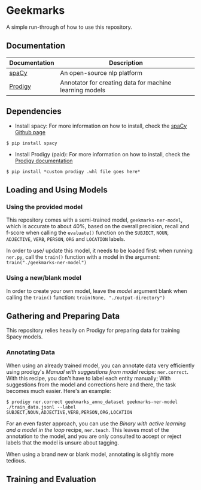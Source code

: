 # Geekmarks

A simple run-through of how to use this repository.

## Documentation

| Documentation   |  Description                                                   |
| --------------- | -------------------------------------------------------------- |
| [spaCy]         | An open-source nlp platform                                    |
| [Prodigy]       | Annotator for creating data for machine learning models        |                     |

[spaCy]: https://spacy.io/usage
[Prodigy]: https://prodi.gy/docs/

## Dependencies

- Install spacy: For more information on how to install, check the [spaCy Github page](https://github.com/explosion/spaCy)
```
$ pip install spacy
```
- Install Prodigy (paid): For more information on how to install, check the [Prodigy documentation](https://prodi.gy/docs/install)
```
$ pip install *custom prodigy .whl file goes here*
```
## Loading and Using Models
### Using the provided model
This repository comes with a semi-trained model, `geekmarks-ner-model`, which is accurate to about 40%, based on the overall precision, recall
and f-score when calling the `evaluate()` function on the `SUBJECT`, `NOUN`, `ADJECTIVE`, `VERB`, `PERSON`, `ORG` and `LOCATION` labels.

In order to use/ update this model, it needs to be loaded first: when running `ner.py`, call the `train()` function with a model in the argument: `train("./geekmarks-ner-model")` 

### Using a new/blank model
In order to create your own model, leave the *model* argument blank when calling the `train()` function: `train(None, "./output-directory")`

## Gathering and Preparing Data

This repository relies heavily on Prodigy for preparing data for training Spacy models.

### Annotating Data
When using an already trained model, you can annotate data very efficiently using prodigy's *Manual with suggestions from model* recipe: `ner.correct`. With this recipe,
you don't have to label each entity manually; With suggestions from the model and corrections here and there, the task becomes much easier. Here's an example:

```
$ prodigy ner.correct geekmarks_anno_dataset geekmarks-ner-model ./train_data.jsonl --label SUBJECT,NOUN,ADJECTIVE,VERB,PERSON,ORG,LOCATION
```

For an even faster approach, you can use the *Binary with active learning and a model in the loop* recipe, `ner.teach`. This leaves most of the annotation to the model, 
and you are only consulted to accept or reject labels that the model is unsure about tagging.

When using a brand new or blank model, annotating is slightly more tedious. 

## Training and Evaluation


